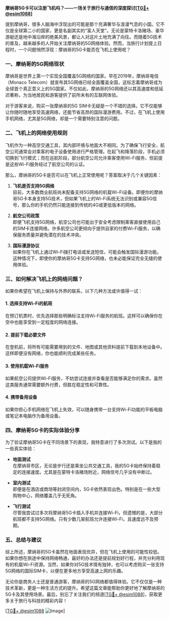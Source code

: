 **摩纳哥5G卡可以注册飞机吗？——一场关于旅行与通信的深度探讨[[TG💪+ @esim1088](https://t.me/s/esim1088)]**

提到摩纳哥，很多人脑海中浮现出的可能是那个充满奢华与浪漫气息的小国。它不仅是全球第二小的国家，更是名副其实的“富人天堂”。无论是蒙特卡洛赌场、豪华游艇还是地中海沿岸的绝美风景，都让人对这片土地充满了向往。而随着5G技术的普及，越来越多的人开始关注摩纳哥的5G网络体验。然而，当旅行计划提上日程时，一个问题悄然浮现：摩纳哥的5G卡能否在飞机上使用呢？

### 一、摩纳哥的5G网络现状

摩纳哥是世界上第一个实现全国覆盖5G网络的国家。早在2019年，摩纳哥电信（Monaco Telecom）就宣布其5G网络已经全面覆盖全国，这标志着摩纳哥成为全球首个真正意义上的5G国家。不仅如此，摩纳哥的5G网络还以其高速度和低延迟著称，为当地居民和游客提供了前所未有的互联网体验。

对于游客来说，购买一张摩纳哥的5G SIM卡无疑是一个不错的选择。它不仅能够让你随时随地享受高速网络，还能节省高昂的国际漫游费用。不过，在飞机上使用手机网络，尤其是5G网络，却是一个需要特别注意的问题。

### 二、飞机上的网络使用规则

飞机作为一种高空交通工具，其内部环境与地面大不相同。为了确保飞行安全，航空公司通常会对乘客的电子设备使用进行严格管理。在起飞和降落阶段，手机必须切换到飞行模式；而在巡航阶段，部分航空公司允许乘客使用Wi-Fi服务，但前提是这些Wi-Fi服务经过了航空公司的认证。

那么，摩纳哥的5G卡是否可以在飞机上正常使用呢？答案取决于几个关键因素：

1. **飞机是否支持5G网络**  
   目前，大多数商业航班尚未配备支持5G网络的机载Wi-Fi设备。即便你的摩纳哥5G卡本身支持5G技术，但如果飞机上的Wi-Fi系统无法识别或兼容5G信号，那么你的手机仍然只能连接到传统的4G或更低版本的网络。

2. **航空公司政策**  
   即便飞机支持5G网络，航空公司也可能出于安全考虑限制乘客直接使用自己的SIM卡连接网络。许多航空公司更倾向于提供自家的付费Wi-Fi服务，以确保服务质量并避免潜在的技术冲突。

3. **国际漫游协议**  
   如果你在飞机上通过Wi-Fi拨打电话或发送短信，可能会触发国际漫游功能。这种情况下，即使你的摩纳哥5G卡支持5G网络，也未必能保证完全无缝的使用体验。

### 三、如何解决飞机上的网络问题？

如果你希望在飞机上保持与外界的联系，以下几种方法或许值得一试：

#### 1. **选择支持Wi-Fi的航班**
   在预订机票时，优先选择那些明确标注支持Wi-Fi服务的航班。这样可以确保你在空中也能享受到一定程度的网络连接。

#### 2. **提前下载必要文件**
   在登机前，将所有可能需要用到的文件、地图或其他资料提前下载到本地设备中。这样即便没有网络，你也能顺利完成某些任务。

#### 3. **使用机载Wi-Fi服务**
   如果航空公司提供Wi-Fi服务，不妨尝试连接并查看是否能够满足你的需求。虽然这类服务通常需要额外付费，但胜在稳定性和可靠性。

#### 4. **携带备用设备**
   如果你担心手机网络在飞机上失效，可以随身携带一台支持Wi-Fi功能的平板电脑或笔记本电脑作为备用设备。

### 四、摩纳哥5G卡的实际体验分享

为了验证摩纳哥5G卡在不同场景下的表现，我特意进行了多次测试。以下是我的一些真实体验：

- **地面测试**  
  在摩纳哥市区，无论是步行还是乘坐公共交通工具，我的5G卡始终保持着稳定的连接速度。尤其是在蒙特卡洛赌场附近，网络信号几乎没有中断过。

- **室内测试**  
  即便是在酒店或商场等封闭空间内，5G卡依然表现出色。特别是在一些大型购物中心，网络覆盖几乎无死角。

- **飞行测试**  
  尽管我尝试过多次将摩纳哥5G卡插入手机并连接Wi-Fi，但遗憾的是，大部分航班都不支持5G网络。只有少数几架航班允许连接Wi-Fi，且速度远不及预期。

### 五、总结与建议

综上所述，摩纳哥的5G卡虽然在地面表现优异，但在飞机上使用的可能性较低。如果你想在旅途中保持网络畅通，最好的办法还是提前规划好行程，并充分利用现有的机载Wi-Fi资源。当然，如果你对5G技术情有独钟，也可以考虑购买一张支持5G网络的国际SIM卡，以便在更多地方享受高速上网的乐趣。

无论你是商务人士还是普通游客，摩纳哥的5G网络都值得体验。它不仅仅是一种技术革新，更是一种生活方式的提升。希望这篇文章能帮助你更好地了解摩纳哥的5G卡及其使用场景。最后，别忘了关注我们的频道[[TG💪+ @esim1088](https://t.me/s/esim1088)]，获取更多关于旅行与科技的精彩内容！

[[TG💪+ @esim1088](https://t.me/s/esim1088) ![Image](https://i.postimg.cc/4NQfJmqS/Snipaste-2025-05-13-00-14-12.png)]